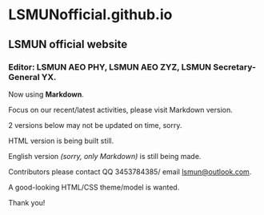 # LSMUNofficial.github.io

## LSMUN official website

### Editor: LSMUN AEO PHY, LSMUN AEO ZYZ, LSMUN Secretary-General YX.

Now using **Markdown**.

Focus on our recent/latest activities, please visit Markdown version.

2 versions below may not be updated on time, sorry.

HTML version is being built still.

English version *(sorry, only Markdown)* is still being made.

Contributors please contact QQ 3453784385/ email lsmun@outlook.com.

A good-looking HTML/CSS theme/model is wanted.

Thank you!
